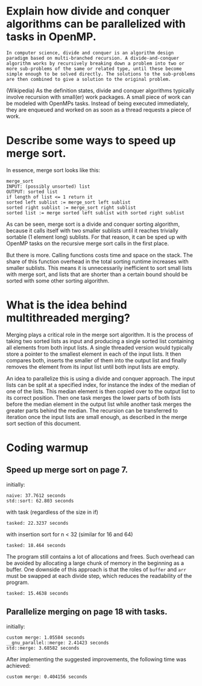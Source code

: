 # Explain how divide and conquer algorithms can be parallelized with tasks in OpenMP.
```
In computer science, divide and conquer is an algorithm design paradigm based on multi-branched recursion. A divide-and-conquer algorithm works by recursively breaking down a problem into two or more sub-problems of the same or related type, until these become simple enough to be solved directly. The solutions to the sub-problems are then combined to give a solution to the original problem.
```
(Wikipedia)
As the definition states, divide and conquer algorithms typically involve recursion with small(er) work packages.
A small piece of work can be modeled with OpenMPs tasks.
Instead of being executed immediately, they are enqueued and worked on as soon as a thread requests a piece of work.

# Describe some ways to speed up merge sort.
In essence, merge sort looks like this:
```
merge_sort
INPUT: (possibly unsorted) list
OUTPUT: sorted list
if length of list <= 1 return it
sorted left sublist := merge_sort left sublist
sorted right sublist := merge_sort right sublist
sorted list := merge sorted left sublist with sorted right sublist
```
As can be seen, merge sort is a divide and conquer sorting algorithm, because it calls itself with two smaller sublists until it reaches trivially sortable (1 element long) sublists.
For that reason, it can be sped up with OpenMP tasks on the recursive merge sort calls in the first place.

But there is more.
Calling functions costs time and space on the stack.
The share of this function overhead in the total sorting runtime increases with smaller sublists.
This means it is unnecessarily inefficient to sort small lists with merge sort, and lists that are shorter than a certain bound should be sorted with some other sorting algorithm.

# What is the idea behind multithreaded merging?
Merging plays a critical role in the merge sort algorithm.
It is the process of taking two sorted lists as input and producing a single sorted list containing all elements from both input lists.
A single threaded version would typically store a pointer to the smallest element in each of the input lists.
It then compares both, inserts the smaller of them into the output list and finally removes the element from its input list until both input lists are empty.

An idea to parallelize this is using a divide and conquer approach.
The input lists can be split at a specified index, for instance the index of the median of one of the lists.
This median element is then copied over to the output list to its correct position.
Then one task merges the lower parts of both lists before the median element in the output list while another task merges the greater parts behind the median.
The recursion can be transferred to iteration once the input lists are small enough, as described in the merge sort section of this document.

# Coding warmup
## Speed up merge sort on page 7.
initially:
```
naive: 37.7612 seconds
std::sort: 62.803 seconds
```

with task (regardless of the size in if)
```
tasked: 22.3237 seconds
```

with insertion sort for n < 32 (similar for 16 and 64)
```
tasked: 18.464 seconds
```

The program still contains a lot of allocations and frees.
Such overhead can be avoided by allocating a large chunk of memory in the beginning as a buffer.
One downside of this approach is that the roles of `buffer` and `arr` must be swapped at each divide step, which reduces the readability of the program.
```
tasked: 15.4638 seconds
```

## Parallelize merging on page 18 with tasks.
initially:
```
custom merge: 1.05584 seconds
__gnu_parallel::merge: 2.41423 seconds
std::merge: 3.68582 seconds
```

After implementing the suggested improvements, the following time was achieved:
```
custom merge: 0.404156 seconds
```
